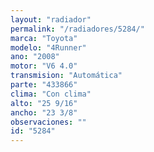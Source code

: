 ```yaml
---
layout: "radiador"
permalink: "/radiadores/5284/"
marca: "Toyota"
modelo: "4Runner"
ano: "2008"
motor: "V6 4.0"
transmision: "Automática"
parte: "433866"
clima: "Con clima"
alto: "25 9/16"
ancho: "23 3/8"
observaciones: ""
id: "5284"
---
```


